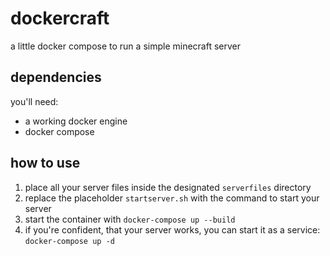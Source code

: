 # dockercraft
a little docker compose to run a simple minecraft server
## dependencies
you'll need:
- a working docker engine
- docker compose
## how to use
1. place all your server files inside the designated `serverfiles` directory
2. replace the placeholder `startserver.sh` with the command to start your server
3. start the container with `docker-compose up --build`
4. if you're confident, that your server works, you can start it as a service: `docker-compose up -d`